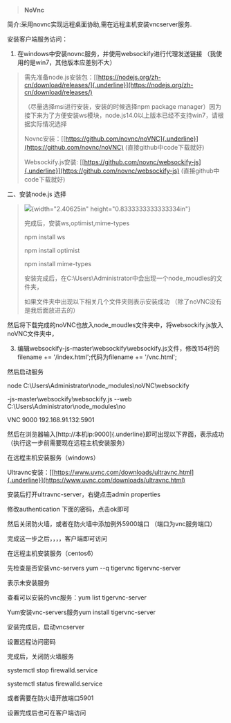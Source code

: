> **NoVnc**

简介:采用novnc实现远程桌面协助,需在远程主机安装vncserver服务.

安装客户端服务访问：

1.  在windows中安装novnc服务，并使用websockify进行代理发送链接 （我使用的是win7，其他版本应差别不大）

> 需先准备node.js安装包：[[https://nodejs.org/zh-cn/download/releases/]{.underline}](https://nodejs.org/zh-cn/download/releases/)
>
> （尽量选择msi进行安装，安装的时候选择npm package manager）因为接下来为了方便安装ws模块，node.js14.0以上版本已经不支持win7，请根据实际情况选择
>
> Novnc安装：[[https://github.com/novnc/noVNC]{.underline}](https://github.com/novnc/noVNC) (直接github中code下载就好)
>
> Websockify.js安装: [[https://github.com/novnc/websockify-js]{.underline}](https://github.com/novnc/websockify-js) (直接github中code下载就好)

二、安装node.js 选择

> ![](media/image1.png){width="2.40625in" height="0.8333333333333334in"}
>
> 完成后，安装ws,optimist,mime-types
>
> npm install ws
>
> npm install optimist
>
> npm install mime-types
>
> 
>
> 安装完成后，在C:\\Users\\Administrator中会出现一个node\_moudles的文件夹，
>
> 如果文件夹中出现以下相关几个文件夹则表示安装成功 （除了noVNC没有是我后面放进去的）
>
> 

然后将下载完成的noVNC也放入node\_moudles文件夹中，将websockify.js放入noVNC文件夹中，

3.  编辑websockify-js-master\\websockify\\websockify.js文件，修改154行的 filename += \'/index.html\';代码为filename += \'/vnc.html\';

然后启动服务

node C:\\Users\\Administrator\\node\_modules\\noVNC\\websockify

-js-master\\websockify\\websockify.js \--web C:\\Users\\Administrator\\node\_modules\\no

VNC 9000 192.168.91.132:5901



然后在浏览器输入[http://本机ip:9000]{.underline}即可出现以下界面，表示成功（执行这一步前需要现在远程主机安装服务）



在远程主机安装服务（windows）

Ultravnc安装：[[https://www.uvnc.com/downloads/ultravnc.html]{.underline}](https://www.uvnc.com/downloads/ultravnc.html)

安装后打开ultravnc-server，右键点击admin properties



修改authentication 下面的密码，点击ok即可

然后关闭防火墙，或者在防火墙中添加例外5900端口 （端口为vnc服务端口）



完成这一步之后，，，，客户端即可访问

在远程主机安装服务（centos6）

先检查是否安装vnc-servers yum --q tigervnc tigervnc-server



表示未安装服务

查看可以安装的vnc服务：yum list tigervnc-server



Yum安装vnc-servers服务yum install tigervnc-server

安装完成后，启动vncserver



设置远程访问密码

完成后，关闭防火墙服务

systemctl stop firewalld.service

systemctl status firewalld.service

或者需要在防火墙开放端口5901

设置完成后也可在客户端访问
